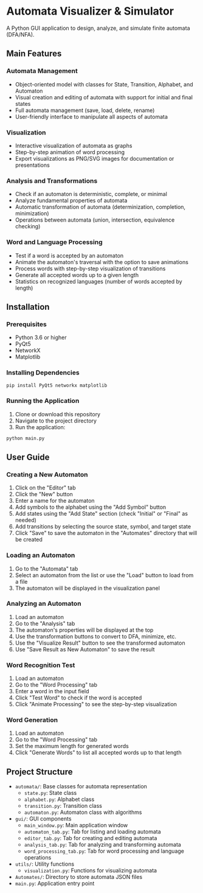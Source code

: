 # Automata Visualizer & Simulator

A Python GUI application to design, analyze, and simulate finite automata (DFA/NFA).

## Main Features

### Automata Management
- Object-oriented model with classes for State, Transition, Alphabet, and Automaton
- Visual creation and editing of automata with support for initial and final states
- Full automata management (save, load, delete, rename)
- User-friendly interface to manipulate all aspects of automata

### Visualization
- Interactive visualization of automata as graphs
- Step-by-step animation of word processing
- Export visualizations as PNG/SVG images for documentation or presentations

### Analysis and Transformations
- Check if an automaton is deterministic, complete, or minimal
- Analyze fundamental properties of automata
- Automatic transformation of automata (determinization, completion, minimization)
- Operations between automata (union, intersection, equivalence checking)

### Word and Language Processing
- Test if a word is accepted by an automaton
- Animate the automaton's traversal with the option to save animations
- Process words with step-by-step visualization of transitions
- Generate all accepted words up to a given length
- Statistics on recognized languages (number of words accepted by length)


## Installation

### Prerequisites
- Python 3.6 or higher
- PyQt5
- NetworkX
- Matplotlib

### Installing Dependencies
```bash
pip install PyQt5 networkx matplotlib
```

### Running the Application
1. Clone or download this repository
2. Navigate to the project directory
3. Run the application:

```bash
python main.py
```

## User Guide

### Creating a New Automaton
1. Click on the "Editor" tab
2. Click the "New" button
3. Enter a name for the automaton
4. Add symbols to the alphabet using the "Add Symbol" button
5. Add states using the "Add State" section (check "Initial" or "Final" as needed)
6. Add transitions by selecting the source state, symbol, and target state
7. Click "Save" to save the automaton in the "Automates" directory that will be created

### Loading an Automaton
1. Go to the "Automata" tab
2. Select an automaton from the list or use the "Load" button to load from a file
3. The automaton will be displayed in the visualization panel

### Analyzing an Automaton
1. Load an automaton
2. Go to the "Analysis" tab
3. The automaton's properties will be displayed at the top
4. Use the transformation buttons to convert to DFA, minimize, etc.
5. Use the "Visualize Result" button to see the transformed automaton
6. Use "Save Result as New Automaton" to save the result

### Word Recognition Test
1. Load an automaton
2. Go to the "Word Processing" tab
3. Enter a word in the input field
4. Click "Test Word" to check if the word is accepted
5. Click "Animate Processing" to see the step-by-step visualization

### Word Generation
1. Load an automaton
2. Go to the "Word Processing" tab
3. Set the maximum length for generated words
4. Click "Generate Words" to list all accepted words up to that length

## Project Structure

- `automata/`: Base classes for automata representation
  - `state.py`: State class
  - `alphabet.py`: Alphabet class
  - `transition.py`: Transition class
  - `automaton.py`: Automaton class with algorithms
- `gui/`: GUI components
  - `main_window.py`: Main application window
  - `automaton_tab.py`: Tab for listing and loading automata
  - `editor_tab.py`: Tab for creating and editing automata
  - `analysis_tab.py`: Tab for analyzing and transforming automata
  - `word_processing_tab.py`: Tab for word processing and language operations
- `utils/`: Utility functions
  - `visualization.py`: Functions for visualizing automata
- `Automates/`: Directory to store automata JSON files
- `main.py`: Application entry point